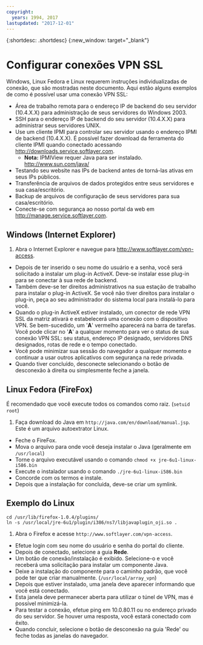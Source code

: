```yaml
---
copyright:
  years: 1994, 2017
lastupdated: "2017-12-01"
---
```


{:shortdesc: .shortdesc}
{:new_window: target="_blank"}

# Configurar conexões VPN SSL

Windows, Linux Fedora e Linux requerem instruções individualizadas de conexão, que são mostradas neste documento. Aqui estão alguns exemplos de como é possível usar uma conexão VPN SSL:

* Área de trabalho remota para o endereço IP de backend do seu servidor (10.4.X.X) para administração de seus servidores do
Windows 2003.
* SSH para o endereço IP de backend do seu servidor (10.4.X.X) para administrar seus servidores UNIX.
* Use um cliente IPMI para controlar seu servidor usando o endereço IPMI de backend (10.4.X.X). É possível fazer download da
ferramenta do cliente IPMI quando conectado acessando http://downloads.service.softlayer.com.
  * **Nota:** IPMIView requer Java para ser instalado. http://www.sun.com/java/
* Testando seu website nas IPs de backend antes de torná-las ativas em seus IPs públicos.
* Transferência de arquivos de dados protegidos entre seus servidores e sua casa/escritório.
* Backup de arquivos de configuração de seus servidores para sua casa/escritório.
* Conecte-se com segurança ao nosso portal da web em http://manage.service.softlayer.com.

## Windows (Internet Explorer)

1. Abra o Internet Explorer e navegue para http://www.softlayer.com/vpn-access.
* Depois de ter inserido o seu nome do usuário e a senha, você será solicitado a instalar um plug-in ActiveX. Deve-se instalar esse plug-in para se conectar à sua rede de backend. 
* Também deve-se ter direitos administrativos na sua estação de trabalho para instalar o plug-in ActiveX. Se você não tiver direitos para instalar o plug-in, peça ao seu administrador do sistema local para instalá-lo para você. 
* Quando o plug-in ActiveX estiver instalado, um conector de rede VPN SSL da matriz ativará e estabelecerá uma conexão com o dispositivo VPN. Se bem-sucedido, um '**A**' vermelho aparecerá na barra de tarefas. Você pode clicar no '**A**' a qualquer momento para ver o status de sua conexão VPN SSL: seu status, endereço IP designado, servidores DNS designados, rotas de rede e o tempo conectado. 
* Você pode minimizar sua sessão do navegador a qualquer momento e continuar a usar outros aplicativos com segurança na rede privada. 
* Quando tiver concluído, desconecte selecionando o botão de desconexão à direita ou simplesmente feche a janela.

## Linux Fedora (FireFox)

É recomendado que você execute todos os comandos como raiz. (`setuid root`)

1. Faça download do Java em `http://java.com/en/download/manual.jsp`. Este é um arquivo autoextrator Linux.
* Feche o FireFox.
* Mova o arquivo para onde você deseja instalar o Java (geralmente em `/usr/local`)
* Torne o arquivo executável usando o comando `chmod +x jre-6u1-linux-i586.bin`
* Execute o instalador usando o comando `./jre-6u1-linux-i586.bin`
* Concorde com os termos e instale.
* Depois que a instalação for concluída, deve-se criar um symlink.

## Exemplo do Linux
```
cd /usr/lib/firefox-1.0.4/plugins/
ln -s /usr/local/jre-6u1/plugin/i386/ns7/libjavaplugin_oji.so .
```

1. Abra o Firefox e acesse `http://www.softlayer.com/vpn-access`.
* Efetue login com seu nome do usuário e senha do portal do cliente.
* Depois de conectado, selecione a guia **Rede**.
* Um botão de conexão/instalação é exibido. Selecione-o e você receberá uma solicitação para instalar um componente Java.
* Deixe a instalação do componente para o caminho padrão, que você pode ter que criar manualmente. (`/usr/local/array_vpn`)
* Depois que estiver instalado, uma janela deve aparecer informando que você está conectado.
* Esta janela deve permanecer aberta para utilizar o túnel de VPN, mas é possível minimizá-la.
* Para testar a conexão, efetue ping em 10.0.80.11 ou no endereço privado do seu servidor. Se houver uma resposta, você estará conectado com êxito.
* Quando concluir, selecione o botão de desconexão na guia 'Rede' ou feche todas as janelas do navegador.
